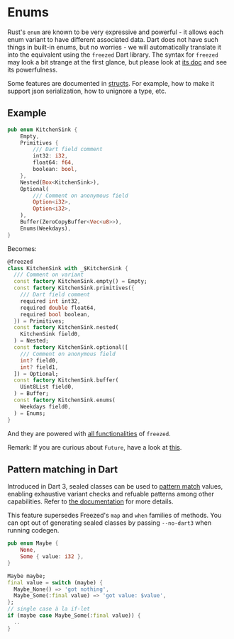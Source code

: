 # Enums

Rust's `enum` are known to be very expressive and powerful - it allows each enum variant to have different associated data. Dart does not have such things in built-in enums, but no worries - we will automatically translate it into the equivalent using the `freezed` Dart library. The syntax for `freezed` may look a bit strange at the first glance, but please look at [its doc](https://pub.dev/packages/freezed) and see its powerfulness.

Some features are documented in [structs](struct.md). For example, how to make it support json serialization, how to unignore a type, etc.

## Example

```rust
pub enum KitchenSink {
    Empty,
    Primitives {
        /// Dart field comment
        int32: i32,
        float64: f64,
        boolean: bool,
    },
    Nested(Box<KitchenSink>),
    Optional(
        /// Comment on anonymous field
        Option<i32>,
        Option<i32>,
    ),
    Buffer(ZeroCopyBuffer<Vec<u8>>),
    Enums(Weekdays),
}
```

Becomes:

```Dart
@freezed
class KitchenSink with _$KitchenSink {
  /// Comment on variant
  const factory KitchenSink.empty() = Empty;
  const factory KitchenSink.primitives({
    /// Dart field comment
    required int int32,
    required double float64,
    required bool boolean,
  }) = Primitives;
  const factory KitchenSink.nested(
    KitchenSink field0,
  ) = Nested;
  const factory KitchenSink.optional([
    /// Comment on anonymous field
    int? field0,
    int? field1,
  ]) = Optional;
  const factory KitchenSink.buffer(
    Uint8List field0,
  ) = Buffer;
  const factory KitchenSink.enums(
    Weekdays field0,
  ) = Enums;
}
```

And they are powered with [all functionalities](https://pub.dev/packages/freezed) of `freezed`.

Remark: If you are curious about `Future`, have a look at [this](../../../concurrency/async-dart).

## Pattern matching in Dart

Introduced in Dart 3, sealed classes can be used to [pattern match](https://dart.dev/language/patterns) values,
enabling exhaustive variant checks and refuable patterns among other capabilities. Refer to [the documentation](https://dart.dev/language/patterns#switch-statements-and-expressions)
for more details.

This feature supersedes Freezed's `map` and `when` families of methods.
You can opt out of generating sealed classes by passing `--no-dart3` when running codegen.

```rust
pub enum Maybe {
    None,
    Some { value: i32 },
}
```

```dart
Maybe maybe;
final value = switch (maybe) {
  Maybe_None() => 'got nothing',
  Maybe_Some(:final value) => 'got value: $value',
};
// single case à la if-let
if (maybe case Maybe_Some(:final value)) {
  ..
}
```
